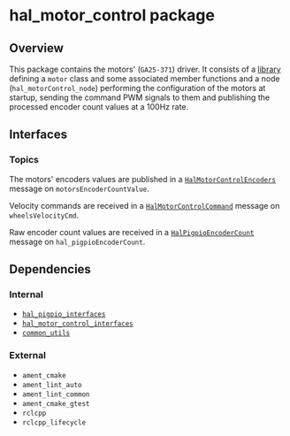 # hal_motor_control package

## Overview

This package contains the motors' (`GA25-371`) driver. It consists of a [library](./include/hal_motor.hpp) defining a `motor` class and some associated member functions and a node (`hal_motorControl_node`) performing the configuration of the motors at startup, sending the command PWM signals to them and publishing the processed encoder count values at a 100Hz rate.

## Interfaces

### Topics

The motors' encoders values are published in a [`HalMotorControlEncoders`](../hal_motor_control_interfaces/msg/HalMotorControlEncoders.msg) message on `motorsEncoderCountValue`.

Velocity commands are received in a [`HalMotorControlCommand`](../hal_motor_control_interfaces/msg/HalMotorControlCommand.msg) message on `wheelsVelocityCmd`.

Raw encoder count values are received in a [`HalPigpioEncoderCount`](../hal_pigpio_interfaces/msg/HalPigpioEncoderCount.msg) message on `hal_pigpioEncoderCount`.

## Dependencies

### Internal

- [`hal_pigpio_interfaces`](../hal_pigpio_interfaces/README.md)
- [`hal_motor_control_interfaces`](../hal_motor_control_interfaces/README.md)
- [`common_utils`](../../utils/common_utils/README.md)

### External

- `ament_cmake`
- `ament_lint_auto`
- `ament_lint_common`
- `ament_cmake_gtest`
- `rclcpp`
- `rclcpp_lifecycle`
